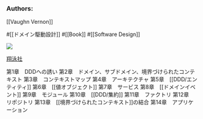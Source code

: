 ### Authors:
[[Vaughn Vernon]]

#[[ドメイン駆動設計]] #[[Book]] #[[Software Design]]

![](https://www.seshop.com/static/images/product/17776/L.png)

[翔泳社](https://www.shoeisha.co.jp/book/detail/9784798131610)

第1章　DDDへの誘い
第2章　ドメイン、サブドメイン、境界づけられたコンテキスト
第3章　コンテキストマップ
第4章　アーキテクチャ
第5章　[[DDD/エンティティ]]
第6章　[[値オブジェクト]]
第7章　サービス
第8章　[[ドメインイベント]]
第9章　モジュール
第10章　[[DDD/集約]]
第11章　ファクトリ
第12章　リポジトリ
第13章　[[境界づけられたコンテキスト]]の結合
第14章　アプリケーション
